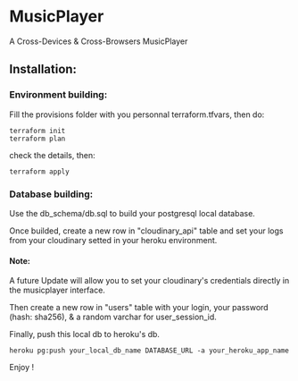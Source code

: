 # MusicPlayer
A Cross-Devices & Cross-Browsers MusicPlayer

## Installation:

### Environment building:
Fill the provisions folder with you personnal terraform.tfvars, then do:

```
terraform init
terraform plan
```

check the details, then:
```
terraform apply
```

### Database building:
Use the db_schema/db.sql to build your postgresql local database.

Once builded, create a new row in "cloudinary_api" table and set your logs from your cloudinary setted in your heroku environment.
#### Note:
A future Update will allow you to set your cloudinary's credentials directly in the musicplayer interface.

Then create a new row in "users" table with your login, your password (hash: sha256), & a random varchar for user_session_id.

Finally, push this local db to heroku's db.
```
heroku pg:push your_local_db_name DATABASE_URL -a your_heroku_app_name
```

Enjoy !